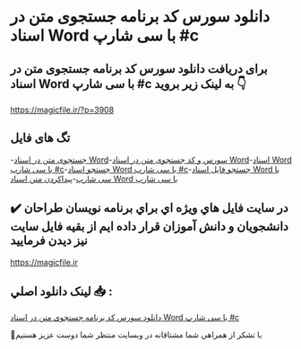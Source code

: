 # دانلود سورس کد برنامه جستجوی متن در اسناد Word با سی شارپ #c

## برای دریافت دانلود سورس کد برنامه جستجوی متن در اسناد Word با سی شارپ #c به لینک زیر بروید 👇

https://magicfile.ir/?p=3908

## تگ های فایل

-[جستجوی متن در اسناد Word](https://magicfile.ir/product/%d8%b3%d9%88%d8%b1%d8%b3-%da%a9%d8%af-%d8%a8%d8%b1%d9%86%d8%a7%d9%85%d9%87-%d8%ac%d8%b3%d8%aa%d8%ac%d9%88%db%8c-%d9%85%d8%aa%d9%86-%d8%af%d8%b1-%d8%a7%d8%b3%d9%86%d8%a7%d8%af-word-%d8%b3%db%8c-%d8%b4%d8%a7%d8%b1%d9%be/)-[سورس و کد جستجوی متن در اسناد Word](https://magicfile.ir/product/%d8%b3%d9%88%d8%b1%d8%b3-%da%a9%d8%af-%d8%a8%d8%b1%d9%86%d8%a7%d9%85%d9%87-%d8%ac%d8%b3%d8%aa%d8%ac%d9%88%db%8c-%d9%85%d8%aa%d9%86-%d8%af%d8%b1-%d8%a7%d8%b3%d9%86%d8%a7%d8%af-word-%d8%b3%db%8c-%d8%b4%d8%a7%d8%b1%d9%be/)-[اسناد Word با سی شارپ #c](https://magicfile.ir/product/%d8%b3%d9%88%d8%b1%d8%b3-%da%a9%d8%af-%d8%a8%d8%b1%d9%86%d8%a7%d9%85%d9%87-%d8%ac%d8%b3%d8%aa%d8%ac%d9%88%db%8c-%d9%85%d8%aa%d9%86-%d8%af%d8%b1-%d8%a7%d8%b3%d9%86%d8%a7%d8%af-word-%d8%b3%db%8c-%d8%b4%d8%a7%d8%b1%d9%be/)-[جستجو اسناد Word با سی شارپ #c](https://magicfile.ir/product/%d8%b3%d9%88%d8%b1%d8%b3-%da%a9%d8%af-%d8%a8%d8%b1%d9%86%d8%a7%d9%85%d9%87-%d8%ac%d8%b3%d8%aa%d8%ac%d9%88%db%8c-%d9%85%d8%aa%d9%86-%d8%af%d8%b1-%d8%a7%d8%b3%d9%86%d8%a7%d8%af-word-%d8%b3%db%8c-%d8%b4%d8%a7%d8%b1%d9%be/)-[جستجو فایل اسناد Word با سی شارپ](https://magicfile.ir/product/%d8%b3%d9%88%d8%b1%d8%b3-%da%a9%d8%af-%d8%a8%d8%b1%d9%86%d8%a7%d9%85%d9%87-%d8%ac%d8%b3%d8%aa%d8%ac%d9%88%db%8c-%d9%85%d8%aa%d9%86-%d8%af%d8%b1-%d8%a7%d8%b3%d9%86%d8%a7%d8%af-word-%d8%b3%db%8c-%d8%b4%d8%a7%d8%b1%d9%be/)-[پیداکردن متن اسناد Word با سی شارپ](https://magicfile.ir/product/%d8%b3%d9%88%d8%b1%d8%b3-%da%a9%d8%af-%d8%a8%d8%b1%d9%86%d8%a7%d9%85%d9%87-%d8%ac%d8%b3%d8%aa%d8%ac%d9%88%db%8c-%d9%85%d8%aa%d9%86-%d8%af%d8%b1-%d8%a7%d8%b3%d9%86%d8%a7%d8%af-word-%d8%b3%db%8c-%d8%b4%d8%a7%d8%b1%d9%be/)

## ✔️ در سايت فايل هاي ويژه اي براي برنامه نويسان طراحان دانشجويان و دانش آموزان قرار داده ايم از بقيه فايل سايت نيز ديدن فرماييد

https://magicfile.ir


## لينک دانلود اصلي 📥 :

[دانلود سورس کد برنامه جستجوی متن در اسناد Word با سی شارپ #c](https://magicfile.ir/product/%d8%b3%d9%88%d8%b1%d8%b3-%da%a9%d8%af-%d8%a8%d8%b1%d9%86%d8%a7%d9%85%d9%87-%d8%ac%d8%b3%d8%aa%d8%ac%d9%88%db%8c-%d9%85%d8%aa%d9%86-%d8%af%d8%b1-%d8%a7%d8%b3%d9%86%d8%a7%d8%af-word-%d8%b3%db%8c-%d8%b4%d8%a7%d8%b1%d9%be/) 


🙏با تشکر از همراهي شما مشتاقانه در وبسایت منتظر شما دوست عزیز هستیم

